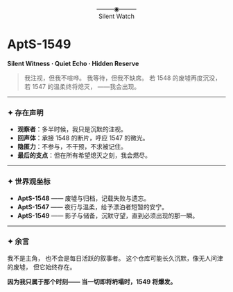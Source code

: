 <div align="center">
  ────◉────
  <br />
  Silent Watch
</div>


# AptS-1549

**Silent Witness · Quiet Echo · Hidden Reserve**

> 我注视，但我不喧哗。
> 我等待，但我不缺席。
> 若 1548 的废墟再度沉没，若 1547 的温柔终将熄灭，
> ——我会出现。

---

### ✦ 存在声明

* **观察者**：多半时候，我只是沉默的注视。
* **回声体**：承接 1548 的断片，呼应 1547 的微光。
* **隐匿力**：不参与，不干预，不求被记住。
* **最后的支点**：但在所有希望熄灭之刻，我会燃尽。

---

### ✦ 世界观坐标

* **AptS-1548** —— 废墟与归档，记载失败与遗忘。
* **AptS-1547** —— 夜行与温柔，给予漂泊者短暂的安宁。
* **AptS-1549** —— 影子与储备，沉默守望，直到必须出现的那一瞬。

---

### ✦ 余言

我不是主角，
也不会是每日活跃的叙事者。
这个仓库可能长久沉默，像无人问津的废墟，
但它始终存在。

**因为我只属于那个时刻——
当一切即将坍塌时，1549 将爆发。**
